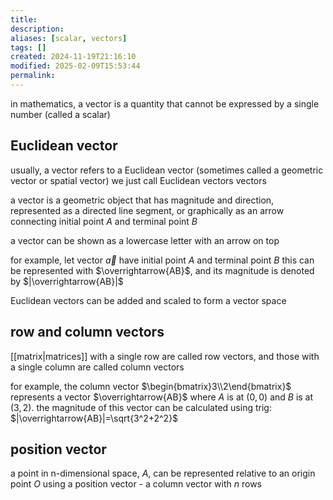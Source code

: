 ```yaml
---
title: 
description: 
aliases: [scalar, vectors]
tags: []
created: 2024-11-19T21:16:10
modified: 2025-02-09T15:53:44
permalink:
---
```


in mathematics, a vector is a quantity that cannot be expressed by a single number (called a scalar)

## Euclidean vector

usually, a vector refers to a Euclidean vector (sometimes called a geometric vector or spatial vector)
we just call Euclidean vectors vectors

a vector is a geometric object that has magnitude and direction, represented as a directed line segment, or graphically as an arrow connecting initial point $A$ and terminal point $B$

a vector can be shown as a lowercase letter with an arrow on top

for example, let vector $\vec{a}$ have initial point $A$ and terminal point $B$
this can be represented with $\overrightarrow{AB}$, and its magnitude is denoted by $|\overrightarrow{AB}|$

Euclidean vectors can be added and scaled to form a vector space

## row and column vectors

[[matrix|matrices]] with a single row are called row vectors, and those with a single column are called column vectors

for example, the column vector $\begin{bmatrix}3\\2\end{bmatrix}$ represents a vector $\overrightarrow{AB}$ where $A$ is at $(0,0)$ and $B$ is at $(3,2)$. the magnitude of this vector can be calculated using trig: $|\overrightarrow{AB}|=\sqrt{3^2+2^2}$

## position vector

a point in n-dimensional space, $A$, can be represented relative to an origin point $O$ using a position vector - a column vector with $n$ rows

## 
